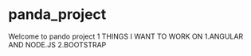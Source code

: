 # panda_project
Welcome to pando project 1
THINGS I WANT TO WORK ON
 1.ANGULAR AND NODE.JS
 2.BOOTSTRAP

